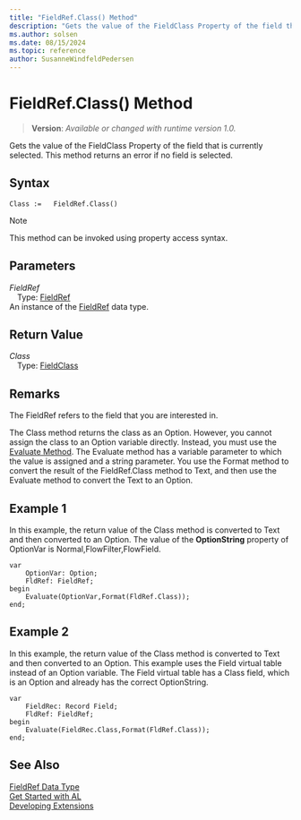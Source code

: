```yaml
---
title: "FieldRef.Class() Method"
description: "Gets the value of the FieldClass Property of the field that is currently selected."
ms.author: solsen
ms.date: 08/15/2024
ms.topic: reference
author: SusanneWindfeldPedersen
---
```

[//]: # (START>DO_NOT_EDIT)
[//]: # (IMPORTANT:Do not edit any of the content between here and the END>DO_NOT_EDIT.)
[//]: # (Any modifications should be made in the .xml files in the ModernDev repo.)
# FieldRef.Class() Method
> **Version**: _Available or changed with runtime version 1.0._

Gets the value of the FieldClass Property of the field that is currently selected. This method returns an error if no field is selected.


## Syntax
```AL
Class :=   FieldRef.Class()
```
> [!NOTE]
> This method can be invoked using property access syntax.
## Parameters
*FieldRef*  
&emsp;Type: [FieldRef](fieldref-data-type.md)  
An instance of the [FieldRef](fieldref-data-type.md) data type.  

## Return Value
*Class*  
&emsp;Type: [FieldClass](../fieldclass/fieldclass-option.md)  



[//]: # (IMPORTANT: END>DO_NOT_EDIT)

## Remarks

The FieldRef refers to the field that you are interested in.  
  
The Class method returns the class as an Option. However, you cannot assign the class to an Option variable directly. Instead, you must use the [Evaluate Method](../system/system-evaluate-method.md). The Evaluate method has a variable parameter to which the value is assigned and a string parameter. You use the Format method to convert the result of the FieldRef.Class method to Text, and then use the Evaluate method to convert the Text to an Option.  
  
## Example 1

In this example, the return value of the Class method is converted to Text and then converted to an Option. The value of the **OptionString** property of OptionVar is Normal,FlowFilter,FlowField.  
  
```al
var
    OptionVar: Option;
    FldRef: FieldRef;
begin
    Evaluate(OptionVar,Format(FldRef.Class));  
end;
```  
  
## Example 2

 
In this example, the return value of the Class method is converted to Text and then converted to an Option. This example uses the Field virtual table instead of an Option variable. The Field virtual table has a Class field, which is an Option and already has the correct OptionString.  

```al
var
    FieldRec: Record Field;
    FldRef: FieldRef;
begin
    Evaluate(FieldRec.Class,Format(FldRef.Class));  
end;
```  

## See Also

[FieldRef Data Type](fieldref-data-type.md)  
[Get Started with AL](../../devenv-get-started.md)  
[Developing Extensions](../../devenv-dev-overview.md)